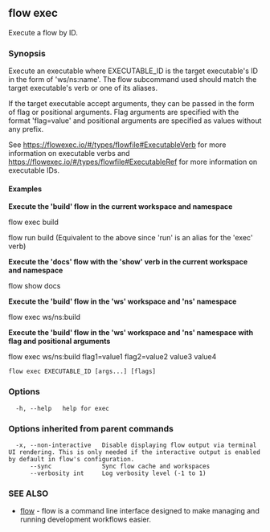## flow exec

Execute a flow by ID.

### Synopsis


Execute an executable where EXECUTABLE_ID is the target executable's ID in the form of 'ws/ns:name'.
The flow subcommand used should match the target executable's verb or one of its aliases.

If the target executable accept arguments, they can be passed in the form of flag or positional arguments.
Flag arguments are specified with the format 'flag=value' and positional arguments are specified as values without any prefix.


See https://flowexec.io/#/types/flowfile#ExecutableVerb for more information on executable verbs and https://flowexec.io/#/types/flowfile#ExecutableRef for more information on executable IDs.


#### Examples
**Execute the 'build' flow in the current workspace and namespace**

flow exec build

flow run build  (Equivalent to the above since 'run' is an alias for the 'exec' verb)

**Execute the 'docs' flow with the 'show' verb in the current workspace and namespace**

flow show docs

**Execute the 'build' flow in the 'ws' workspace and 'ns' namespace**

flow exec ws/ns:build

**Execute the 'build' flow in the 'ws' workspace and 'ns' namespace with flag and positional arguments**

flow exec ws/ns:build flag1=value1 flag2=value2 value3 value4


```
flow exec EXECUTABLE_ID [args...] [flags]
```

### Options

```
  -h, --help   help for exec
```

### Options inherited from parent commands

```
  -x, --non-interactive   Disable displaying flow output via terminal UI rendering. This is only needed if the interactive output is enabled by default in flow's configuration.
      --sync              Sync flow cache and workspaces
      --verbosity int     Log verbosity level (-1 to 1)
```

### SEE ALSO

* [flow](flow.md)	 - flow is a command line interface designed to make managing and running development workflows easier.

